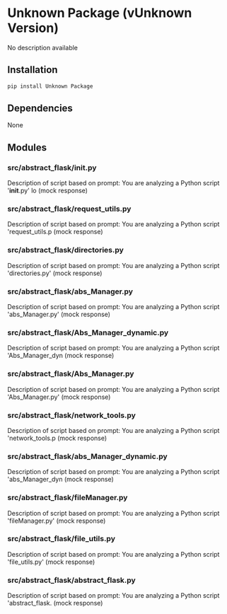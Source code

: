 # Unknown Package (vUnknown Version)

No description available

## Installation

```bash
pip install Unknown Package
```

## Dependencies

None

## Modules

### src/abstract_flask/__init__.py

Description of script based on prompt: You are analyzing a Python script '__init__.py' lo (mock response)

### src/abstract_flask/request_utils.py

Description of script based on prompt: You are analyzing a Python script 'request_utils.p (mock response)

### src/abstract_flask/directories.py

Description of script based on prompt: You are analyzing a Python script 'directories.py' (mock response)

### src/abstract_flask/abs_Manager.py

Description of script based on prompt: You are analyzing a Python script 'abs_Manager.py' (mock response)

### src/abstract_flask/Abs_Manager_dynamic.py

Description of script based on prompt: You are analyzing a Python script 'Abs_Manager_dyn (mock response)

### src/abstract_flask/Abs_Manager.py

Description of script based on prompt: You are analyzing a Python script 'Abs_Manager.py' (mock response)

### src/abstract_flask/network_tools.py

Description of script based on prompt: You are analyzing a Python script 'network_tools.p (mock response)

### src/abstract_flask/abs_Manager_dynamic.py

Description of script based on prompt: You are analyzing a Python script 'abs_Manager_dyn (mock response)

### src/abstract_flask/fileManager.py

Description of script based on prompt: You are analyzing a Python script 'fileManager.py' (mock response)

### src/abstract_flask/file_utils.py

Description of script based on prompt: You are analyzing a Python script 'file_utils.py'  (mock response)

### src/abstract_flask/abstract_flask.py

Description of script based on prompt: You are analyzing a Python script 'abstract_flask. (mock response)

